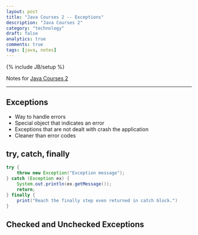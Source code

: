```yaml
---
layout: post
title: "Java Courses 2 -- Exceptions"
description: "Java Courses 2"
category: "technology"
draft: false
analytics: true
comments: true
tags: [java, notes]
---
```

{% include JB/setup %}

Notes for [Java Courses 2](https://app.pluralsight.com/library/courses/java2/table-of-contents)

---

## Exceptions

- Way to handle errors
- Special object that indicates an error
- Exceptions that are not dealt with crash the application
- Cleaner than error codes

## try, catch, finally

```java
try {
    throw new Exception("Exception message");
} catch (Exception ex) {
    System.out.println(ex.getMessage());
    return;
} finally {
    print("Reach the finally step even returned in catch block.")
}
```

## Checked and Unchecked Exceptions

